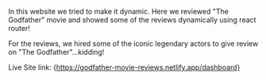 In this website we tried to make it dynamic. Here we reviewed "The Godfather" movie and showed some of the reviews dynamically using react router!

For the reviews, we hired some of the iconic legendary actors to give review on "The Godfather"...kidding!

Live Site link: {https://godfather-movie-reviews.netlify.app/dashboard}
